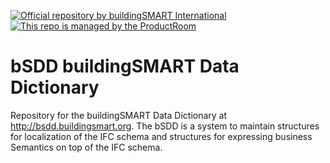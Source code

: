 [![Official repository by buildingSMART International](https://img.shields.io/badge/buildingSMART-Official%20Repository-orange.svg)](https://www.buildingsmart.org/)
[![This repo is managed by the ProductRoom](https://img.shields.io/badge/-ProductRoom-blue.svg)](https://www.buildingsmart.org/standards/rooms-and-groups/product-room)

# bSDD buildingSMART Data Dictionary
Repository for the buildingSMART Data Dictionary at http://bsdd.buildingsmart.org. The bSDD is a system to maintain structures for localization of the IFC schema and structures for expressing business Semantics on top of the IFC schema. 
